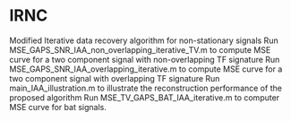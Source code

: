 # IRNC
Modified Iterative data recovery algorithm for non-stationary signals
Run MSE_GAPS_SNR_IAA_non_overlapping_iterative_TV.m to compute MSE curve for a two component signal with non-overlapping TF signature
Run MSE_GAPS_SNR_IAA_overlapping_iterative.m to compute MSE curve for a two component signal with overlapping TF signature
Run main_IAA_illustration.m to illustrate the reconstruction performance of the proposed algorithm
Run MSE_TV_GAPS_BAT_IAA_iterative.m to computer MSE curve for bat signals.
